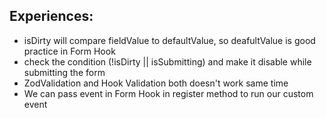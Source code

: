 ## Experiences:

- isDirty will compare fieldValue to defaultValue, so deafultValue is good practice in Form Hook
- check the condition (!isDirty || isSubmitting) and make it disable while submitting the form
- ZodValidation and Hook Validation both doesn't work same time
- We can pass event in Form Hook in register method to run our custom event
